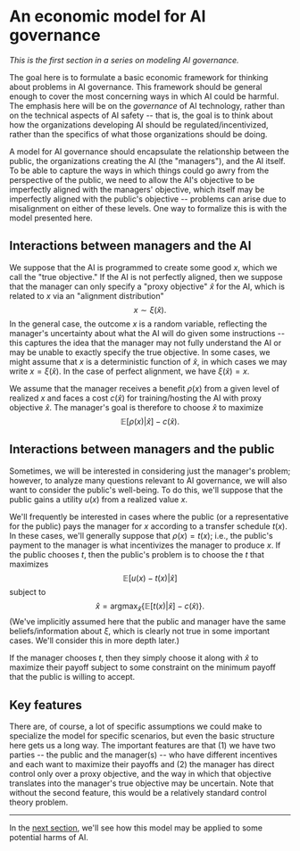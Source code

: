 <script lang="ts">
    import { base } from "$app/paths";
</script>

<!-- TAGS: ai, econ -->
<!-- DATE: 2022-07 -->
# An economic model for AI governance

*This is the first section in a series on modeling AI governance.*

The goal here is to formulate a basic economic framework for thinking
about problems in AI governance. This framework should be general enough
to cover the most concerning ways in which AI could be harmful. The
emphasis here will be on the *governance* of AI technology, rather than
on the technical aspects of AI safety -- that is, the goal is to think
about how the organizations developing AI should be
regulated/incentivized, rather than the specifics of what those
organizations should be doing.

A model for AI governance should encapsulate the relationship between
the public, the organizations creating the AI (the "managers"), and the
AI itself. To be able to capture the ways in which things could go awry
from the perspective of the public, we need to allow the AI's objective
to be imperfectly aligned with the managers' objective, which itself may
be imperfectly aligned with the public's objective -- problems can arise
due to misalignment on either of these levels. One way to formalize this
is with the model presented here.

<!-- ENDPREVIEW -->

## Interactions between managers and the AI

We suppose that the AI is programmed to create some good $x$, which we call the "true objective." If the AI is not perfectly
aligned, then we suppose that the manager can only specify a "proxy
objective" $\hat x$ for the AI, which is related
to $x$ via an "alignment distribution"
$$x \sim \xi(\hat x).$$
In the general case, the outcome
$x$ is a random variable, reflecting the manager's
uncertainty about what the AI will do given some instructions -- this
captures the idea that the manager may not fully understand the AI or
may be unable to exactly specify the true objective. In some cases, we
might assume that $x$ is a deterministic function
of $\hat x$, in which cases we may write $x =
\xi(\hat x)$. In the case of perfect alignment, we
have $\xi(\hat x) = x$.

We assume that the manager receives a benefit $\rho(x)$ from a given level of realized $x$ and
faces a cost $c(\hat x)$ for training/hosting the
AI with proxy objective $\hat x$. The manager's
goal is therefore to choose $\hat x$ to maximize
$$\mathbb E[\rho(x) | \hat x] - c(\hat x).$$

## Interactions between managers and the public

Sometimes, we will be interested in considering just the manager's
problem; however, to analyze many questions relevant to AI governance,
we will also want to consider the public's well-being. To do this, we'll
suppose that the public gains a utility $u(x)$ from
a realized value $x$.

We'll frequently be interested in cases where the public (or a
representative for the public) pays the manager for $x$ according to a transfer schedule $t(x)$.
In these cases, we'll generally suppose that $\rho(x) =
t(x)$; i.e., the public's payment to the manager is
what incentivizes the manager to produce $x$. If
the public chooses $t$, then the public's problem
is to choose the $t$ that maximizes
$$\mathbb E[u(x) - t(x) | \hat x]$$
subject to
$$\hat x = \text{argmax}_{\hat x} \left\{ \mathbb E[t(x)| \hat x] - c(\hat x) \right\}.$$
(We've implicitly assumed
here that the public and manager have the same beliefs/information about
$\xi$, which is clearly not true in some important
cases. We'll consider this in more depth later.)

If the manager chooses $t$, then they simply choose
it along with $\hat x$ to maximize their payoff
subject to some constraint on the minimum payoff that the public is
willing to accept.

## Key features

There are, of course, a lot of specific assumptions we could make to
specialize the model for specific scenarios, but even the basic
structure here gets us a long way. The important features are that (1)
we have two parties -- the public and the manager(s) -- who have
different incentives and each want to maximize their payoffs and (2) the
manager has direct control only over a proxy objective, and the way in
which that objective translates into the manager's true objective may be
uncertain. Note that without the second feature, this would be a
relatively standard control theory problem.

------------------------------------------------------------------------

In the [next section]({base}/posts/ai-gov-series-2-simple-harms/), we'll see
how this model may be applied to some potential harms of AI.